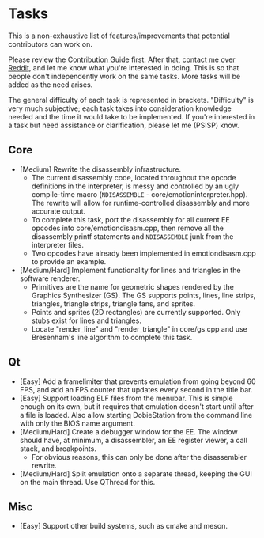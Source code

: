 # Tasks

This is a non-exhaustive list of features/improvements that potential contributors can work on.

Please review the [Contribution Guide](../master/CONTRIBUTING.md) first. After that, [contact me over Reddit](https://www.reddit.com/user/PSISP/), and let me know what you're interested in doing. This is so that people don't independently work on the same tasks. More tasks will be added as the need arises.

The general difficulty of each task is represented in brackets. "Difficulty" is very much subjective; each task takes into consideration knowledge needed and the time it would take to be implemented. If you're interested in a task but need assistance or clarification, please let me (PSISP) know.

## Core
* [Medium] Rewrite the disassembly infrastructure.
  * The current disassembly code, located throughout the opcode definitions in the interpreter, is messy and controlled by an ugly compile-time macro (```NDISASSEMBLE``` - core/emotioninterpreter.hpp). The rewrite will allow for runtime-controlled disassembly and more accurate output.
  * To complete this task, port the disassembly for all current EE opcodes into core/emotiondisasm.cpp, then remove all the disassembly printf statements and ```NDISASSEMBLE``` junk from the interpreter files.
  * Two opcodes have already been implemented in emotiondisasm.cpp to provide an example.
* [Medium/Hard] Implement functionality for lines and triangles in the software renderer.
  * Primitives are the name for geometric shapes rendered by the Graphics Synthesizer (GS). The GS supports points, lines, line strips, triangles, triangle strips, triangle fans, and sprites.
  * Points and sprites (2D rectangles) are currently supported. Only stubs exist for lines and triangles.
  * Locate "render_line" and "render_triangle" in core/gs.cpp and use Bresenham's line algorithm to complete this task.

## Qt
* [Easy] Add a framelimiter that prevents emulation from going beyond 60 FPS, and add an FPS counter that updates every second in the title bar.
* [Easy] Support loading ELF files from the menubar. This is simple enough on its own, but it requires that emulation doesn't start until after a file is loaded. Also allow starting DobieStation from the command line with only the BIOS name argument.
* [Medium/Hard] Create a debugger window for the EE. The window should have, at minimum, a disassembler, an EE register viewer, a call stack, and breakpoints.
  * For obvious reasons, this can only be done after the disassembler rewrite.
* [Medium/Hard] Split emulation onto a separate thread, keeping the GUI on the main thread. Use QThread for this.

## Misc
* [Easy] Support other build systems, such as cmake and meson.
